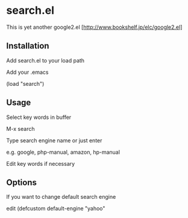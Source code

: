 # search.el

This is yet another google2.el [http://www.bookshelf.jp/elc/google2.el]

## Installation

Add search.el to your load path

Add your .emacs

(load "search")


## Usage

Select key words in buffer

M-x search

Type search engine name or just enter

e.g. google, php-manual, amazon, hp-manual

Edit key words if necessary


## Options

If you want to change default search engine

edit (defcustom default-engine "yahoo"
